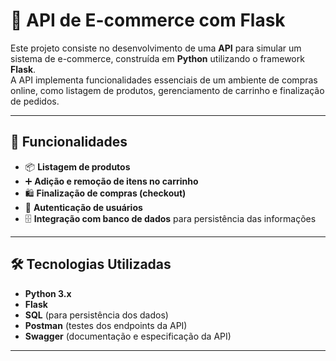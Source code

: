 # 🛒 API de E-commerce com Flask  

Este projeto consiste no desenvolvimento de uma **API** para simular um sistema de e-commerce, construída em **Python** utilizando o framework **Flask**.  
A API implementa funcionalidades essenciais de um ambiente de compras online, como listagem de produtos, gerenciamento de carrinho e finalização de pedidos.  

---

## 🚀 Funcionalidades  

- 📦 **Listagem de produtos**  
- ➕ **Adição e remoção de itens no carrinho**  
- 🛍️ **Finalização de compras (checkout)**  
- 🔑 **Autenticação de usuários**  
- 🗄️ **Integração com banco de dados** para persistência das informações  

---

## 🛠️ Tecnologias Utilizadas  

- **Python 3.x**  
- **Flask**  
- **SQL** (para persistência dos dados)  
- **Postman** (testes dos endpoints da API)  
- **Swagger** (documentação e especificação da API)  

---



